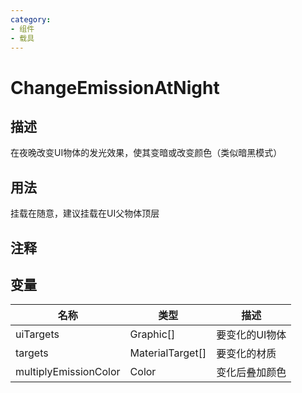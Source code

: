 ```yaml
---
category: 
- 组件
- 载具
---
```

# ChangeEmissionAtNight
## 描述

在夜晚改变UI物体的发光效果，使其变暗或改变颜色（类似暗黑模式）

## 用法

挂载在随意，建议挂载在UI父物体顶层

## 注释

## 变量
| 名称 | 类型 | 描述 |
| ----------- | ----------- | ----------- |
| uiTargets | Graphic[] | 要变化的UI物体 |  
| targets | MaterialTarget[] | 要变化的材质 |  
| multiplyEmissionColor  | Color | 变化后叠加颜色 |  
